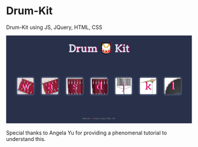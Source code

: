 # Drum-Kit
 Drum-Kit using JS, JQuery, HTML, CSS
 
 ![site_image](https://github.com/abhisheksharma026/Drum-Kit/blob/master/drum-kit.JPG)
 
 Special thanks to Angela Yu for providing a phenomenal tutorial to understand this.
